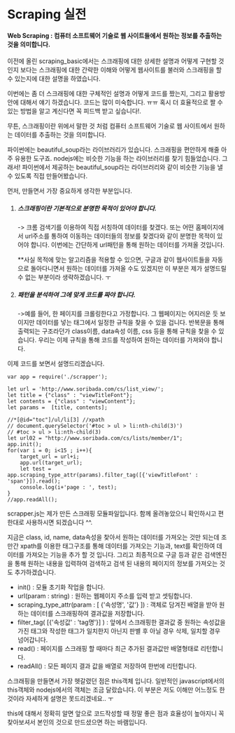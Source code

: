 # Scraping 실전

#### Web Scraping : 컴퓨터 소프트웨어 기술로 웹 사이트들에서 원하는 정보를 추출하는 것을 의미합니다.

이전에 올린 scraping_basic에서는 스크래핑에 대한 상세한 설명과 어떻게 구현할 것인지 보다는 스크래핑에 대한 간략한 이해와 어떻게 웹사이트를 불러와 스크래핑을 할 수 있는지에 대한 설명을 하였습니다.

이번에는 좀 더 스크래핑에 대한 구체적인 설명과 어떻게 코드를 짰는지, 그리고 활용방안에 대해서 얘기 하겠습니다. 코드는 많이 미숙합니다. ㅠㅠ 혹시 더 효율적으로 짤 수 있는 방법을 알고 계신다면 꼭 피드백 받고 싶습니다!.

무튼, 스크래핑이란 위에서 말한 것 처럼 컴퓨터 소프트웨어 기술로 웹 사이트에서 원하는 데이터를 추출하는 것을 의미합니다. 

파이썬에는 beautiful_soup라는 라이브러리가 있습니다. 스크래핑을 편안하게 해줄 아주 유용한 도구죠. nodejs에는 비슷한 기능을 하는 라이브러리를 찾기 힘들었습니다. 그래서! 파이썬에서 제공하는 beautiful_soup라는 라이브러리와 같이 비슷한 기능을 낼 수 있도록 직접 만들어봤습니다.

먼저, 만들면서 가장 중요하게 생각한 부분입니다.

1. ##### 스크래핑이란 기본적으로 분명한 목적이 있어야 합니다.

   -> 크롬 검색기를 이용하여 직접 서칭하여 데이터를 찾겠다. 또는 어떤 홈페이지에서 url주소를 통하여 이동하는 데이터들의 정보를 찾겠다와 같이 분명한 목적이 있어야 합니다. 이번에는 간단하게 url패턴을 통해 원하는 데이터를 가져올 것입니다.

   **사실 목적에 맞는 알고리즘을 적용할 수 있으면, 구글과 같이 웹사이트들을 자동으로 돌아다니면서 원하는 데이터를 가져올 수도 있겠지만 이 부분은 제가 설명드릴 수 없는 부분이라 생략하겠습니다. ㅜ

2. ##### 패턴을 분석하여 그에 맞게 코드를 짜야 합니다. 

   ->예를 들어, 한 페이지를 크롤링한다고 가정합니다. 그 웹페이지는 어지러운 듯 보이지만 데이터를 넣는 태그에서 일정한 규칙을 찾을 수 있을 겁니다. 반복문을 통해 출력되는 구조라던가 class이름, data속성 이름, css 등을 통해 규칙을 찾을 수 있습니다. 우리는 이제 규칙을 통해 코드를 작성하여 원하는 데이터를 가져와야 합니다.



이제 코드를 보면서 설명드리겠습니다.

```
var app = require('./scrapper');

let url = 'http://www.soribada.com/cs/list_view/';
let title = {"class" : "viewTitleFont"}; 
let contents = {"class" : "viewContent"};
let params =  [title, contents];

//*[@id="toc"]/ul/li[3] //xpath
// document.querySelector('#toc > ul > li:nth-child(3)')
// #toc > ul > li:nth-child(3)
let url02 = "http://www.soribada.com/cs/lists/member/1";
app.init();
for(var i = 0; i<15 ; i++){
    target_url = url+i;
    app.url(target_url);
    let test = app.scraping_type_attr(params).filter_tag([{'viewTitleFont' : 'span'}]).read();
    console.log(i+'page : ', test);
}
//app.readAll();
```

scrapper.js는 제가 만든 스크래핑 모듈파일입니다. 함께 올려놓았으니 확인하시고 편한대로 사용하시면 되겠습니다 ^^. 

지금은 class, id, name, data속성을 찾아서 원하는 데이터를 가져오는 것만 되는데 조만간 xpath를 이용한 태그구조를 통해 데이터를 가져오는 기능과, text를 확인하여 데이터를 가져오는 기능을 추가 할 것 입니다. 그리고 최종적으로 구글 등과 같은 검색엔진을 통해 원하는 내용을 입력하여 검색하고 검색 된 내용의 페이지의 정보를 가져오는 것도 추가하겠습니다.

- init() : 모듈 초기화 작업을 합니다.
- url(param : string) : 원하는 웹페이지 주소를 입력 받고 셋팅합니다.
- scraping_type_attr(param : [ {'속성명', '값'} ]) : 객체로 담겨진 배열을 받아 원하는 데이터를 스크래핑하여 결과값을 저장합니다.
- filter_tag( [{'속성값' : 'tag명'}] ) : 앞에서 스크래핑한 결과값 중 원하는 속성값을 가진 태그와 작성한 태그가 일치한지 아닌지 판별 후 아닐 경우 삭제, 일치할 경우 넘어갑니다. 
- read() : 페이지를 스크래핑 할 때마다 최근 추가된 결과값만 배열형태로 리턴합니다.
- readAll() : 모든 페이지 결과 값을 배열로 저장하여 한번에 리턴합니다.

스크래핑을 만들면서 가장 헷갈렸던 점은 this객체 입니다. 일반적인 javascript에서의 this객체와 nodejs에서의 객체는 조금 달랐습니다.  이 부분은 저도 이해만 어느정도 한 것이라 자세하게 설명은 못드리겠네요.. ㅜ 

this에 대해서 정확히 알면 앞으로 코드작성할 때 정말 좋은 점과 효율성이 높아지니 꼭 찾아보셔서 본인의 것으로 만드셨으면 하는 바램입니다.

